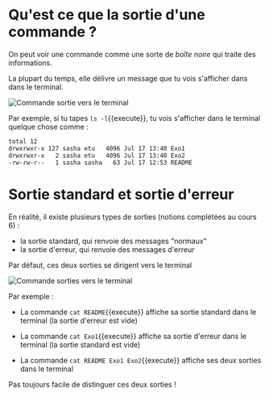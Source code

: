 # Qu'est ce que la sortie d'une commande ?

On peut voir une commande comme une sorte de *boîte noire* qui traite des informations.

La plupart du temps, elle délivre un message que tu vois s'afficher dans dans le terminal.

<img src="./assets/commande_sortie_to_terminal.png" alt="Commande sortie vers le terminal"/>

Par exemple, si tu tapes `ls -l`{{execute}}, tu vois s'afficher dans le terminal quelque chose comme :
```
total 12
drwxrwxr-x 127 sasha etu   4096 Jul 17 13:40 Exo1
drwxrwxr-x   2 sasha etu   4096 Jul 17 13:40 Exo2
-rw-rw-r--   1 sasha sasha   63 Jul 17 12:53 README
```



# Sortie standard et sortie d'erreur

En réalité, il existe plusieurs types de sorties (notions complétées au cours 6) :

* la sortie standard, qui renvoie des messages "normaux"
* la sortie d'erreur,  qui renvoie des messages d'erreur

Par défaut, ces deux sorties se dirigent vers le terminal

<img src="./assets/img/commande_ss_se_to_terminal.png" alt="Commande sorties vers le terminal"/>

Par exemple :

* La commande `cat README`{{execute}} affiche sa sortie standard dans le terminal (la sortie d'erreur est vide)

* La commande `cat Exo1`{{execute}} affiche sa sortie d'erreur dans le terminal  (la sortie standard est vide)

* La commande `cat README Exo1 Exo2`{{execute}} affiche ses deux sorties dans le terminal

Pas toujours facile de distinguer ces deux sorties !

